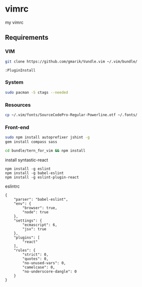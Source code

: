 # vimrc
my vimrc

## Requirements
### VIM
``` sh
git clone https://github.com/gmarik/Vundle.vim ~/.vim/bundle/
```
``` vim
:PluginInstall
```

### System
``` sh
sudo pacman -S ctags --needed
```

### Resources
``` sh
cp ~/.vim/fonts/SourceCodePro-Regular-Powerline.otf ~/.fonts/
```

### Front-end
``` sh
sudo npm install autoprefixer jshint -g
gem install compass sass

cd bundle/tern_for_vim && npm install
```

install syntastic-react
```
npm install -g eslint
npm install -g babel-eslint
npm install -g eslint-plugin-react
```
eslintrc
```
{
    "parser": "babel-eslint",
    "env": {
        "browser": true,
        "node": true
    },
    "settings": {
        "ecmascript": 6,
        "jsx": true
    },
    "plugins": [
        "react"
    ],
    "rules": {
        "strict": 0,
        "quotes": 0,
        "no-unused-vars": 0,
        "camelcase": 0,
        "no-underscore-dangle": 0
    }
}
```
